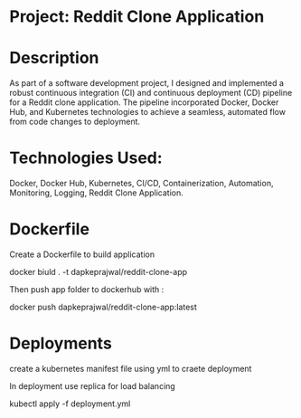 # Project: Reddit Clone Application

# Description 

As part of a software development project, I designed and implemented a robust continuous integration (CI) and continuous deployment (CD) pipeline for a Reddit clone application. The pipeline incorporated Docker, Docker Hub, and Kubernetes technologies to achieve a seamless, automated flow from code changes to deployment.

# Technologies Used: 

Docker, Docker Hub, Kubernetes, CI/CD, Containerization, Automation, Monitoring, Logging, Reddit Clone Application.

# Dockerfile 

Create a Dockerfile to build application 

docker biuld . -t dapkeprajwal/reddit-clone-app

Then push app folder to dockerhub with :

docker push dapkeprajwal/reddit-clone-app:latest

# Deployments
 create a kubernetes manifest file using yml to craete deployment
 
 In deployment use replica for load balancing 

 kubectl apply -f deployment.yml

 

 
 








